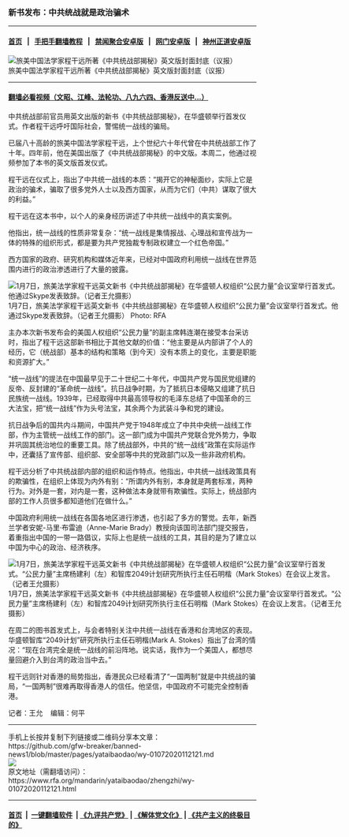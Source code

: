 ### 新书发布：中共统战就是政治骗术
------------------------

#### [首页](https://github.com/gfw-breaker/banned-news1/blob/master/README.md) &nbsp;&nbsp;|&nbsp;&nbsp; [手把手翻墙教程](https://github.com/gfw-breaker/guides/wiki) &nbsp;&nbsp;|&nbsp;&nbsp; [禁闻聚合安卓版](https://github.com/gfw-breaker/bn-android) &nbsp;&nbsp;|&nbsp;&nbsp; [网门安卓版](https://github.com/oGate2/oGate) &nbsp;&nbsp;|&nbsp;&nbsp; [神州正道安卓版](https://github.com/SzzdOgate/update) 



<div id="headerimg">
 <img alt="旅美中国法学家程干远所著《中共统战部揭秘》英文版封面封底（议报）" src="https://www.rfa.org/mandarin/yataibaodao/zhengzhi/wy-01072020112121.html/yt0107v.jpg/@@images/5834df49-a251-4538-813d-3dd7eea06b88.jpeg" title="旅美中国法学家程干远所著《中共统战部揭秘》英文版封面封底（议报）"/>
 <div id="headerimgcontents">
  <div id="headerimgcaption">
   <span>
    旅美中国法学家程干远所著《中共统战部揭秘》英文版封面封底（议报）
   </span>
   <!-- zoomattribute -->
  </div>
  <!-- headerimgcaption -->
 </div>
 <!-- headerimagecontents -->
</div>

<hr/>


#### [翻墙必看视频（文昭、江峰、法轮功、八九六四、香港反送中...）](http://167.172.214.107/home.html)

<div id="storytext">
 <div>
  <div class="slot_header">
  </div>
 </div>
 <p>
  中共统战部前官员用英文出版的新书《中共统战部揭秘》，在华盛顿举行首发仪式。作者程干远呼吁国际社会，警惕统一战线的骗局。
 </p>
 <p>
  已届八十高龄的旅美中国法学家程干远，上个世纪六十年代曾在中共统战部工作了十年。四年前，他在美国出版了《中共统战部揭秘》的中文版。本周二，他通过视频参加了本书的英文版首发仪式。
 </p>
 <p>
 </p>
 <p>
 </p>
 <p>
  程干远在仪式上，指出了中共统一战线的本质：“揭开它的神秘面纱，实际上它是政治的骗术，骗取了很多党外人士以及西方国家，从而为它们（中共）谋取了很大的利益。”
 </p>
 <p>
  程干远在这本书中，以个人的亲身经历讲述了中共统一战线中的真实案例。
 </p>
 <p>
  他指出，统一战线的性质非常复杂：“统一战线是集情报战、心理战和宣传战为一体的特殊的组织形式，都是要为共产党独裁专制政权建立一个红色帝国。”
 </p>
 <p>
  西方国家的政府、研究机构和媒体近年来，已经对中国政府利用统一战线在世界范围内进行的政治渗透进行了大量的披露。
 </p>
 <p>
  <div class="image-inline captioned" style="width:680px;">
   <div style="width:680px;">
    <img alt="1月7日，旅美法学家程干远英文新书《中共统战部揭秘》在华盛顿人权组织“公民力量”会议室举行首发式。他通过Skype发表致辞。（记者王允摄影）" src="https://www.rfa.org/mandarin/yataibaodao/zhengzhi/wy-01072020112121.html/yt0107wya.jpg" title="1月7日，旅美法学家程干远英文新书《中共统战部揭秘》在华盛顿人权组织“公民力量”会议室举行首发式。他通过Skype发表致辞。（记者王允摄影）"/>
   </div>
   <div class="image-caption">
    <span style="width:680px;">
     1月7日，旅美法学家程干远英文新书《中共统战部揭秘》在华盛顿人权组织“公民力量”会议室举行首发式。他通过Skype发表致辞。（记者王允摄影）
    </span>
    <span class="copyright">
     Photo: RFA
    </span>
   </div>
  </div>
 </p>
 <p>
  主办本次新书发布会的美国人权组织“公民力量”的副主席韩连潮在接受本台采访时，指出了程干远这部新书相比于其他文献的价值：“他主要是从内部讲了个人的经历，它（统战部）基本的结构和策略（到今天）没有本质上的变化，主要是职能和资源扩大。”
 </p>
 <p>
  “统一战线”的提法在中国最早见于二十世纪二十年代，中国共产党与国民党组建的反帝、反封建的“革命统一战线”。抗日战争时期，为了抵抗日本侵略又组建了抗日民族统一战线。1939年，已经取得中共最高领导权的毛泽东总结了中国革命的三大法宝，把“统一战线”作为头号法宝，其余两个为武装斗争和党的建设。
 </p>
 <p>
  抗日战争后的国共内斗期间，中国共产党于1948年成立了中共中央统一战线工作部，作为主管统一战线工作的部门。这一部门成为中国共产党联合党外势力，争取并巩固其统治地位的重要工具。除了统战部外，中共的“统一战线”政策在实际运作中，还囊括了宣传部、组织部、安全部等中共的党政部门以及一些非政府机构。
 </p>
 <p>
  程干远分析了中共统战部内部的组织和运作特点。他指出，中共统一战线政策具有的欺骗性，在组织上体现为内外有别：“所谓内外有别，本身就是两套标准，两种行为。对外是一套，对内是一套，这种做法本身就带有欺骗性。实际上，统战部内部的工作人员很多都知道他们在做什么。”
 </p>
 <p>
  中国政府利用统一战线在各国各地区进行渗透，也引起了多方的警觉。去年，新西兰学者安妮-马里·布雷迪（Anne-Marie Brady）教授向该国司法部门提交报告，着重指出中国的一带一路倡议，实际上也是统一战线的工具，其目的是为了建立以中国为中心的政治、经济秩序。
 </p>
 <p>
  <div class="image-inline captioned" style="width:680px;">
   <div style="width:680px;">
    <img alt="1月7日，旅美法学家程干远英文新书《中共统战部揭秘》在华盛顿人权组织“公民力量”会议室举行首发式。“公民力量”主席杨建利（左）和智库2049计划研究所执行主任石明楷（Mark Stokes）在会议上发言。（记者王允摄影）" src="https://www.rfa.org/mandarin/yataibaodao/zhengzhi/wy-01072020112121.html/yt0107wyb.jpg" title="1月7日，旅美法学家程干远英文新书《中共统战部揭秘》在华盛顿人权组织“公民力量”会议室举行首发式。“公民力量”主席杨建利（左）和智库2049计划研究所执行主任石明楷（Mark Stokes）在会议上发言。（记者王允摄影）"/>
   </div>
   <div class="image-caption">
    <span style="width:680px;">
     1月7日，旅美法学家程干远英文新书《中共统战部揭秘》在华盛顿人权组织“公民力量”会议室举行首发式。“公民力量”主席杨建利（左）和智库2049计划研究所执行主任石明楷（Mark Stokes）在会议上发言。（记者王允摄影）
    </span>
    <span class="copyright">
    </span>
   </div>
  </div>
 </p>
 <p>
  在周二的图书首发式上，与会者特别关注中共统一战线在香港和台湾地区的表现。华盛顿智库“2049计划”研究所执行主任石明楷(Mark A. Stokes）指出了台湾的情况：“现在台湾完全是统一战线的前沿阵地。说实话，我作为一个美国人，都想尽量回避介入到台湾的政治当中去。”
 </p>
 <p>
  程干远则针对香港的局势指出，香港民众已经看清了“一国两制”就是中共统战的骗局，“一国两制”很难再取得香港人的信任。他坚信，中国政府不可能完全控制香港。
 </p>
 <p>
 </p>
 <p>
  记者：王允    编辑：何平
 </p>
</div>

<hr/>
手机上长按并复制下列链接或二维码分享本文章：<br/>
https://github.com/gfw-breaker/banned-news1/blob/master/pages/yataibaodao/wy-01072020112121.md <br/>
<a href='https://github.com/gfw-breaker/banned-news1/blob/master/pages/yataibaodao/wy-01072020112121.md'><img src='https://github.com/gfw-breaker/banned-news1/blob/master/pages/yataibaodao/wy-01072020112121.md.png'/></a> <br/>
原文地址（需翻墙访问）：https://www.rfa.org/mandarin/yataibaodao/zhengzhi/wy-01072020112121.html


------------------------
#### [首页](https://github.com/gfw-breaker/banned-news1/blob/master/README.md) &nbsp;|&nbsp; [一键翻墙软件](https://github.com/gfw-breaker/nogfw/blob/master/README.md) &nbsp;| [《九评共产党》](https://github.com/gfw-breaker/9ping.md/blob/master/README.md#九评之一评共产党是什么) | [《解体党文化》](https://github.com/gfw-breaker/jtdwh.md/blob/master/README.md) | [《共产主义的终极目的》](https://github.com/gfw-breaker/gczydzjmd.md/blob/master/README.md)


<img src='http://gfw-breaker.win/banned-news/pages/yataibaodao/wy-01072020112121.md' width='0px' height='0px'/>